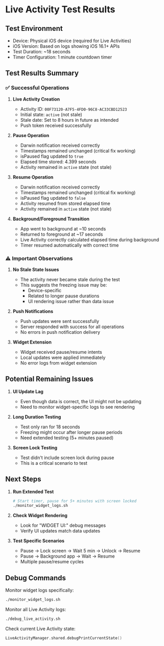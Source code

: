 # Live Activity Test Results

## Test Environment
- Device: Physical iOS device (required for Live Activities)
- iOS Version: Based on logs showing iOS 16.1+ APIs
- Test Duration: ~18 seconds
- Timer Configuration: 1 minute countdown timer

## Test Results Summary

### ✅ Successful Operations

1. **Live Activity Creation**
   - Activity ID: `00F73120-A7F5-4FD0-96C8-AC33CBD12523`
   - Initial state: `active` (not stale)
   - Stale date: Set to 8 hours in future as intended
   - Push token received successfully

2. **Pause Operation**
   - Darwin notification received correctly
   - Timestamps remained unchanged (critical fix working)
   - isPaused flag updated to `true`
   - Elapsed time stored: 4.399 seconds
   - Activity remained in `active` state (not stale)

3. **Resume Operation**
   - Darwin notification received correctly
   - Timestamps remained unchanged (critical fix working)
   - isPaused flag updated to `false`
   - Activity resumed from stored elapsed time
   - Activity remained in `active` state (not stale)

4. **Background/Foreground Transition**
   - App went to background at ~10 seconds
   - Returned to foreground at ~17 seconds
   - Live Activity correctly calculated elapsed time during background
   - Timer resumed automatically with correct time

### ⚠️ Important Observations

1. **No Stale State Issues**
   - The activity never became stale during the test
   - This suggests the freezing issue may be:
     - Device-specific
     - Related to longer pause durations
     - UI rendering issue rather than data issue

2. **Push Notifications**
   - Push updates were sent successfully
   - Server responded with success for all operations
   - No errors in push notification delivery

3. **Widget Extension**
   - Widget received pause/resume intents
   - Local updates were applied immediately
   - No error logs from widget extension

## Potential Remaining Issues

1. **UI Update Lag**
   - Even though data is correct, the UI might not be updating
   - Need to monitor widget-specific logs to see rendering

2. **Long Duration Testing**
   - Test only ran for 18 seconds
   - Freezing might occur after longer pause periods
   - Need extended testing (5+ minutes paused)

3. **Screen Lock Testing**
   - Test didn't include screen lock during pause
   - This is a critical scenario to test

## Next Steps

1. **Run Extended Test**
   ```bash
   # Start timer, pause for 5+ minutes with screen locked
   ./monitor_widget_logs.sh
   ```

2. **Check Widget Rendering**
   - Look for "WIDGET UI:" debug messages
   - Verify UI updates match data updates

3. **Test Specific Scenarios**
   - Pause → Lock screen → Wait 5 min → Unlock → Resume
   - Pause → Background app → Wait → Resume
   - Multiple pause/resume cycles

## Debug Commands

Monitor widget logs specifically:
```bash
./monitor_widget_logs.sh
```

Monitor all Live Activity logs:
```bash
./debug_live_activity.sh
```

Check current Live Activity state:
```swift
LiveActivityManager.shared.debugPrintCurrentState()
```